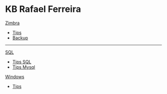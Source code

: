 # KB Rafael Ferreira

[Zimbra]()

  * [Tips](ZimbraTips.md)	
  * [Backup](BackupContas.md)
- - - -
[SQL]()

  * [Tips SQL](SQL/sqlTips.md)
  * [Tips Mysql](SQL/mySqlTips.md)

[Windows]()

  * [Tips](Windows/windowsTips.md)